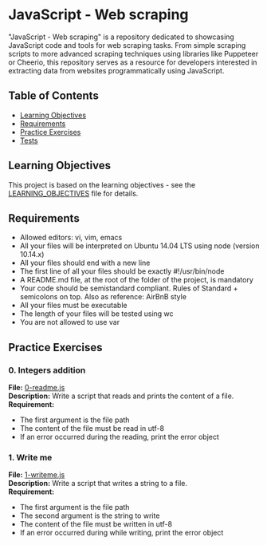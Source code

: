 # JavaScript - Web scraping

"JavaScript - Web scraping" is a repository dedicated to showcasing JavaScript code and tools for web scraping tasks. From simple scraping scripts to more advanced scraping techniques using libraries like Puppeteer or Cheerio, this repository serves as a resource for developers interested in extracting data from websites programmatically using JavaScript.

## Table of Contents

- [Learning Objectives](#learning-objectives)
- [Requirements](#requirements)
- [Practice Exercises](#practice-exercises)
- [Tests](#tests)

## Learning Objectives

This project is based on the learning objectives - see the [LEARNING_OBJECTIVES](https://github.com/Goaty-yagi/holbertonschool-javascript-coding/blob/main/javascript-web_scraping/LEARNING_OBJECTIVES.md) file for details.

## Requirements

- Allowed editors: vi, vim, emacs
- All your files will be interpreted on Ubuntu 14.04 LTS using node (version 10.14.x)
- All your files should end with a new line
- The first line of all your files should be exactly #!/usr/bin/node
- A README.md file, at the root of the folder of the project, is mandatory
- Your code should be semistandard compliant. Rules of Standard + semicolons on top. Also as reference: AirBnB style
- All your files must be executable
- The length of your files will be tested using wc
- You are not allowed to use var

## Practice Exercises

### 0. Integers addition

**File:** [0-readme.js](https://github.com/Goaty-yagi/holbertonschool-javascript-coding/blob/main/javascript-web_scraping/0-readme.js)<br>
**Description:** Write a script that reads and prints the content of a file.<br>
**Requirement:** <br>

- The first argument is the file path
- The content of the file must be read in utf-8
- If an error occurred during the reading, print the error object


### 1. Write me

**File:** [1-writeme.js](https://github.com/Goaty-yagi/holbertonschool-javascript-coding/blob/main/javascript-web_scraping/1-writeme.js)<br>
**Description:** Write a script that writes a string to a file.<br>
**Requirement:** <br>

- The first argument is the file path
- The second argument is the string to write
- The content of the file must be written in utf-8
- If an error occurred during while writing, print the error object
